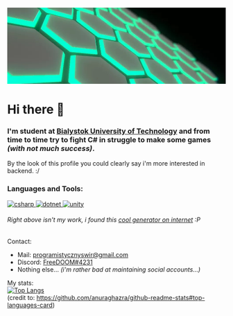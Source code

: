![alt text](Icon_Deflector_7.jpg)

# Hi there 👋

### I'm student at [Bialystok University of Technology](https://pb.edu.pl/en/) and from time to time try to fight C# in struggle to make some games _(with not much success)_.

By the look of this profile you could clearly say i'm more interested in backend. :/

<h3 align="left">Languages and Tools:</h3>
<p align="left"> <a href="https://docs.microsoft.com/pl-pl/dotnet/csharp/" target="_blank"> <img src="https://develop.spacemacs.org/layers/+lang/csharp/img/csharp.png" alt="csharp" width="40" height="40"/> </a>
<a href="https://dotnet.microsoft.com/" target="_blank"> <img src="https://upload.wikimedia.org/wikipedia/commons/a/a3/.NET_Logo.svg" alt="dotnet" width="40" height="40"/> </a> 
<a href="https://unity.com/" target="_blank"> <img src="https://www.vectorlogo.zone/logos/unity3d/unity3d-icon.svg" alt="unity" width="40" height="40"/> </a> </p>

###### _Right above isn't my work, i found this [cool generator on internet](https://rahuldkjain.github.io/gh-profile-readme-generator/) :P_

Contact:
- Mail: programistycznyswir@gmail.com
- Discord: [FreeDOOM#4231](https://discordapp.com/channels/@FreeDOOM/4231/)
- Nothing else... _(i'm rather bad at maintaining social accounts...)_
  
My stats:  
[![Top Langs](https://github-readme-stats.vercel.app/api/top-langs/?username=ProgramistycznySwir)](https://github.com/anuraghazra/github-readme-stats)  
(credit to: https://github.com/anuraghazra/github-readme-stats#top-languages-card)
<!--
**ProgramistycznySwir/ProgramistycznySwir** is a ✨ _special_ ✨ repository because its `README.md` (this file) appears on your GitHub profile.

Here are some ideas to get you started:

- 🔭 I’m currently working on ...
- 🌱 I’m currently learning ...
- 👯 I’m looking to collaborate on ...
- 🤔 I’m looking for help with ...
- 💬 Ask me about ...
- 📫 How to reach me: ...
- 😄 Pronouns: ...
- ⚡ Fun fact: ...
-->
